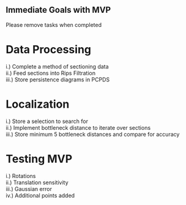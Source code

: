 ## Immediate Goals with MVP
Please remove tasks when completed <br />

# Data Processing
i.)   Complete a method of sectioning data <br />
ii.)  Feed sections into Rips Filtration <br />
iii.) Store persistence diagrams in PCPDS <br />
# Localization
i.)   Store a selection to search for <br />
ii.)  Implement bottleneck distance to iterate over sections <br />
iii.) Store minimum 5 bottleneck distances and compare for accuracy <br />

# Testing MVP
i.)   Rotations <br />
ii.)  Translation sensitivity <br />
iii.) Gaussian error <br />
iv.)  Additional points added <br />
